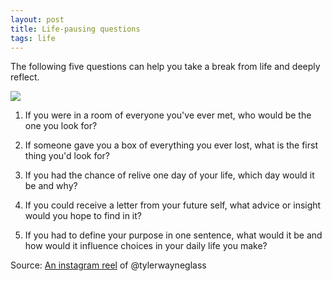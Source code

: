 ```yaml
---
layout: post
title: Life-pausing questions
tags: life
---
```


The following five questions can help you take a break from life and deeply reflect.

![](https://thetrusthospital.com/wp-content/uploads/2023/07/Blog_9_Ways_to_Take_Responsiblity_for_Your_Life.jpeg)

1. If you were in a room of everyone you've ever met, who would be the one you look for?

2. If someone gave you a box of everything you ever lost, what is the first thing you'd look for?

3. If you had the chance of relive one day of your life, which day would it be and why?

4. If you could receive a letter from your future self, what advice or insight would you hope to find in it?

5. If you had to define your purpose in one sentence, what would it be and how would it influence choices in your daily life you make?

Source: [An instagram reel](https://www.instagram.com/p/C2IKPlhOf1H/) of @tylerwayneglass
